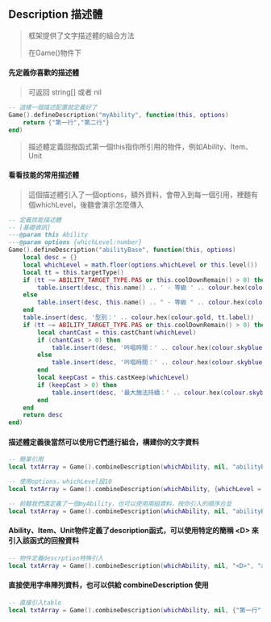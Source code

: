 ## Description 描述體

> 框架提供了文字描述體的組合方法
>
> 在Game()物件下

#### 先定義你喜歡的描述體

> 可返回 string[] 或者 nil

```lua
-- 這樣一個描述配置就定義好了
Game().defineDescription("myAbility", function(this, options)
    return {"第一行","第二行"}
end)
```

> 描述體定義回撥函式第一個this指你所引用的物件，例如Ability、Item、Unit

#### 看看技能的常用描述體

> 這個描述體引入了一個options，額外資料，會帶入到每一個引用，裡麵有個whichLevel，後麵會演示怎麼傳入

```lua
-- 定義技能描述體
-- [基礎資訊]
---@param this Ability
---@param options {whichLevel:number}
Game().defineDescription("abilityBase", function(this, options)
    local desc = {}
    local whichLevel = math.floor(options.whichLevel or this.level())
    local tt = this.targetType()
    if (tt ~= ABILITY_TARGET_TYPE.PAS or this.coolDownRemain() > 0) then
        table.insert(desc, this.name() .. ' - 等級 ' .. colour.hex(colour.gold, whichLevel) .. '（' .. colour.hex(colour.gold, this.hotkey()) .. '）')
    else
        table.insert(desc, this.name() .. " - 等級 " .. colour.hex(colour.gold, whichLevel))
    end
    table.insert(desc, '型別：' .. colour.hex(colour.gold, tt.label))
    if (tt ~= ABILITY_TARGET_TYPE.PAS or this.coolDownRemain() > 0) then
        local chantCast = this.castChant(whichLevel)
        if (chantCast > 0) then
            table.insert(desc, '吟唱時間：' .. colour.hex(colour.skyblue, chantCast .. " 秒"))
        else
            table.insert(desc, '吟唱時間：' .. colour.hex(colour.skyblue, "瞬間施法"))
        end
        local keepCast = this.castKeep(whichLevel)
        if (keepCast > 0) then
            table.insert(desc, '最大施法持續：' .. colour.hex(colour.skyblue, keepCast .. " 秒"))
        end
    end
    return desc
end)
```

#### 描述體定義後當然可以使用它們進行組合，構建你的文字資料

```lua
-- 簡單引用
local txtArray = Game().combineDescription(whichAbility, nil, "abilityBase")

-- 使用options，whichLevel設10
local txtArray = Game().combineDescription(whichAbility, {whichLevel = 10}, "abilityBase")

-- 前麵我們還定義了一個myAbility，也可以使用兩組資料，按你引入的順序合並
local txtArray = Game().combineDescription(whichAbility, nil, "abilityBase", "myAbility")
```

#### Ability、Item、Unit物件定義了description函式，可以使用特定的簡稱 &lt;D&gt; 來引入該函式的回撥資料

```lua
-- 物件定義descrption特殊引入
local txtArray = Game().combineDescription(whichAbility, nil, "<D>", "abilityBase")
```

#### 直接使用字串陣列資料，也可以供給 combineDescription 使用

```lua
-- 直接引入table
local txtArray = Game().combineDescription(whichAbility, nil, {"第一行","第二行"})
```
